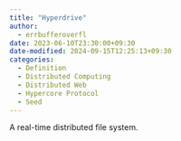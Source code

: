 ```yaml
---
title: "Hyperdrive"
author:
  - errbufferoverfl
date: 2023-06-10T23:30:00+09:30
date-modified: 2024-09-15T12:25:13+09:30
categories:
  - Definition
  - Distributed Computing
  - Distributed Web
  - Hypercore Protocol
  - Seed
---
```


A real-time distributed file system.

